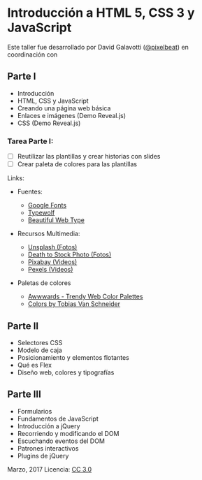 # Introducción a HTML 5, CSS 3 y JavaScript

Este taller fue desarrollado por David Galavotti ([@pixelbeat](https://twitter.com/pixelbeat)) en coordinación con

## Parte I

*   Introducción
*   HTML, CSS y JavaScript
*   Creando una página web básica
*   Enlaces e imágenes (Demo Reveal.js)
*   CSS (Demo Reveal.js)

### Tarea Parte I:

- [ ]  Reutilizar las plantillas y crear historias con slides
- [ ]  Crear paleta de colores para las plantillas

Links:

- Fuentes:
  - [Google Fonts](https://fonts.google.com/)
  - [Typewolf](https://www.typewolf.com/google-fonts)
  - [Beautiful Web Type](http://chad.is/beautiful-web-type/)

- Recursos Multimedia:
  - [Unsplash (Fotos)](https://unsplash.com/)
  - [Death to Stock Photo (Fotos)](http://deathtothestockphoto.com/)
  - [Pixabay (Videos)](https://pixabay.com/en/editors_choice/?media_type=video)
  - [Pexels (Videos)](https://videos.pexels.com/)

- Paletas de colores
  - [Awwwards - Trendy Web Color Palettes](https://www.awwwards.com/trendy-web-color-palettes-and-material-design-color-schemes-tools.html)
  - [Colors by Tobias Van Schneider](http://www.vanschneider.com/colors/)

## Parte II

*   Selectores CSS
*   Modelo de caja
*   Posicionamiento y elementos flotantes
*   Qué es Flex
*   Diseño web, colores y tipografías


## Parte III

*   Formularios
*   Fundamentos de JavaScript
*   Introducción a jQuery
*   Recorriendo y modificando el DOM
*   Escuchando eventos del DOM
*   Patrones interactivos
*   Plugins de jQuery

Marzo, 2017
Licencia: [CC 3.0](https://creativecommons.org/licenses/by/3.0/)